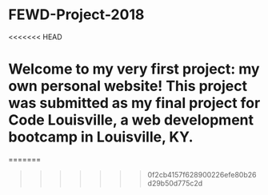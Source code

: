 # FEWD-Project-2018
<<<<<<< HEAD

# Welcome to my very first project: my own personal website! This project was submitted as my final project for Code Louisville, a web development bootcamp in Louisville, KY. 
=======
>>>>>>> 0f2cb4157f628900226efe80b26d29b50d775c2d

